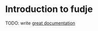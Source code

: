 # Introduction to fudje

TODO: write [great documentation](http://jacobian.org/writing/what-to-write/)
